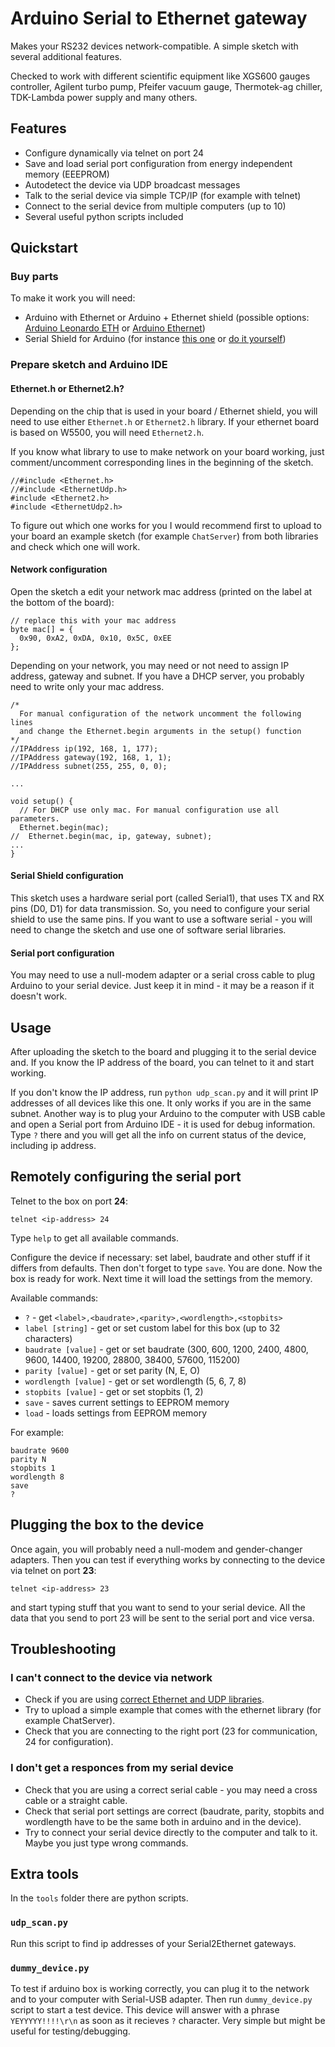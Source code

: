 # Arduino Serial to Ethernet gateway

Makes your RS232 devices network-compatible. A simple sketch with several additional features.

Checked to work with different scientific equipment like XGS600 gauges controller, Agilent turbo pump, Pfeifer vacuum gauge, Thermotek-ag chiller, TDK-Lambda power supply and many others.

## Features

- Configure dynamically via telnet on port 24
- Save and load serial port configuration from energy independent memory (EEEPROM)
- Autodetect the device via UDP broadcast messages
- Talk to the serial device via simple TCP/IP (for example with telnet)
- Connect to the serial device from multiple computers (up to 10)
- Several useful python scripts included

## Quickstart

### Buy parts

To make it work you will need:

- Arduino with Ethernet or Arduino + Ethernet shield (possible options: [Arduino Leonardo ETH](http://www.arduino.org/products/boards/arduino-leonardo-eth) or [Arduino Ethernet](https://www.arduino.cc/en/Main/ArduinoBoardEthernet))
- Serial Shield for Arduino (for instance [this one](https://www.sparkfun.com/products/13029) or [do it yourself](https://robbarnsley.wordpress.com/2013/09/14/controlling-a-serial-rs-232-device-over-tcp-sockets-using-an-arduino-ethernet-board/))

### Prepare sketch and Arduino IDE

#### Ethernet.h or Ethernet2.h?

Depending on the chip that is used in your board / Ethernet shield, you will need to use either `Ethernet.h` or `Ethernet2.h` library. If your ethernet board is based on W5500, you will need `Ethernet2.h`.

If you know what library to use to make network on your board working, just comment/uncomment corresponding lines in the beginning of the sketch.

```arduino
//#include <Ethernet.h>
//#include <EthernetUdp.h>
#include <Ethernet2.h>
#include <EthernetUdp2.h>
```

To figure out which one works for you I would recommend first to upload to your board an example sketch (for example `ChatServer`) from both libraries and check which one will work.

#### Network configuration

Open the sketch a edit your network mac address (printed on the label at the bottom of the board):

```arduino
// replace this with your mac address
byte mac[] = {
  0x90, 0xA2, 0xDA, 0x10, 0x5C, 0xEE
};
```

Depending on your network, you may need or not need to assign IP address, gateway and subnet. If you have a DHCP server, you probably need to write only your mac address.

```arduino
/*
  For manual configuration of the network uncomment the following lines
  and change the Ethernet.begin arguments in the setup() function
*/
//IPAddress ip(192, 168, 1, 177);
//IPAddress gateway(192, 168, 1, 1);
//IPAddress subnet(255, 255, 0, 0);

...

void setup() {
  // For DHCP use only mac. For manual configuration use all parameters.
  Ethernet.begin(mac);
//  Ethernet.begin(mac, ip, gateway, subnet);
...
}
```

#### Serial Shield configuration

This sketch uses a hardware serial port (called Serial1), that uses TX and RX pins (D0, D1) for data transmission. So, you need to configure your serial shield to use the same pins. If you want to use a software serial - you will need to change the sketch and use one of software serial libraries.

#### Serial port configuration

You may need to use a null-modem adapter or a serial cross cable to plug Arduino to your serial device. Just keep it in mind - it may be a reason if it doesn't work.

## Usage

After uploading the sketch to the board and plugging it to the serial device and. If you know the IP address of the board, you can telnet to it and start working.

If you don't know the IP address, run `python udp_scan.py` and it will print IP addresses of all devices like this one. It only works if you are in the same subnet. Another way is to plug your Arduino to the computer with USB cable and open a Serial port from Arduino IDE - it is used for debug information. Type `?` there and you will get all the info on current status of the device, including ip address.

## Remotely configuring the serial port

Telnet to the box on port **24**:

```
telnet <ip-address> 24
```

Type `help` to get all available commands.

Configure the device if necessary: set label, baudrate and other stuff if it differs from defaults. Then don't forget to type `save`. You are done. Now the box is ready for work. Next time it will load the settings from the memory.

Available commands:
- `?` - get `<label>,<baudrate>,<parity>,<wordlength>,<stopbits>`
- `label [string]` - get or set custom label for this box (up to 32 characters)
- `baudrate [value]` - get or set baudrate (300, 600, 1200, 2400, 4800, 9600, 14400, 19200, 28800, 38400, 57600, 115200)
- `parity [value]` - get or set parity (N, E, O)
- `wordlength [value]` - get or set wordlength (5, 6, 7, 8)
- `stopbits [value]` - get or set stopbits (1, 2)
- `save` - saves current settings to EEPROM memory
- `load` - loads settings from EEPROM memory

For example:
```
baudrate 9600
parity N
stopbits 1
wordlength 8
save
?
```

## Plugging the box to the device

Once again, you will probably need a null-modem and gender-changer adapters. Then you can test if everything works by connecting to the device via telnet on port **23**:

```
telnet <ip-address> 23
```

and start typing stuff that you want to send to your serial device. All the data that you send to port 23 will be sent to the serial port and vice versa.

## Troubleshooting

### I can't connect to the device via network

- Check if you are using [correct Ethernet and UDP libraries](#etherneth-or-ethernet2h).
- Try to upload a simple example that comes with the ethernet library (for example ChatServer).
- Check that you are connecting to the right port (23 for communication, 24 for configuration).

### I don't get a responces from my serial device

- Check that you are using a correct serial cable - you may need a cross cable or a straight cable.
- Check that serial port settings are correct (baudrate, parity, stopbits and wordlength have to be the same both in arduino and in the device).
- Try to connect your serial device directly to the computer and talk to it. Maybe you just type wrong commands.

## Extra tools

In the `tools` folder there are python scripts.

### `udp_scan.py`

Run this script to find ip addresses of your Serial2Ethernet gateways.

### `dummy_device.py`

To test if arduino box is working correctly, you can plug it to the network and to your computer with Serial-USB adapter. Then run `dummy_device.py` script to start a test device. This device will answer with a phrase `YEYYYYY!!!!\r\n` as soon as it recieves `?` character. Very simple but might be useful for testing/debugging.